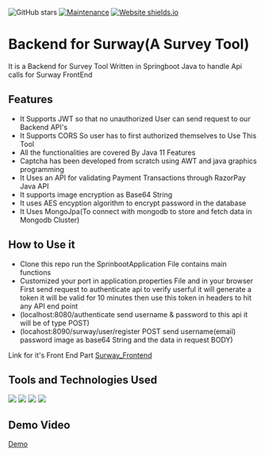 ![GitHub stars](https://img.shields.io/github/stars/saksham2105/surway_backend) 
[![Maintenance](https://img.shields.io/badge/maintained-yes-green.svg)](https://github.com/saksham2105/surway_backend/commits/master)
[![Website shields.io](https://img.shields.io/badge/website-up-yellow)]()

# Backend for Surway(A Survey Tool)

It is a Backend for Survey Tool Written in Springboot Java to handle Api calls for Surway FrontEnd

## Features
* It Supports JWT so that no unauthorized User can send request to our Backend API's
* It Supports CORS So user has to first authorized themselves to Use This Tool
* All the functionalities are covered By Java 11 Features
* Captcha has been developed from scratch using AWT and java graphics programming
* It Uses an API for validating Payment Transactions through RazorPay Java API
* It supports image encryption as Base64 String
* It uses AES encyption algorithm to encrypt password in the database
* It Uses MongoJpa(To connect with mongodb to store and fetch data in Mongodb Cluster)

## How to Use it
* Clone this repo run the SprinbootApplication File contains main functions
* Customized your port in application.properties File and in your browser First send request to authenticate api to verify userful it will generate a token it will be valid for 10 minutes then use this token in headers to hit any API end point
* (localhost:8080/authenticate send username & password to this api it will be of type POST)
* (locahost:8090/surway/user/register POST send username(email) password image as base64 String and the data in request BODY)

Link for it's Front End Part [Surway_Frontend](https://github.com/saksham2105/surway_frontend)

## Tools and Technologies Used 
![](https://img.shields.io/badge/Java-%3C%2F%3E-orange) ![](https://img.shields.io/badge/SpringBoot-%7C-0%2C%2022%2C%20100) ![](https://img.shields.io/badge/JWT-%7C-yellowgreen) ![](https://img.shields.io/badge/MongoJPA-%7C-blue)

## Demo Video
[Demo](https://youtu.be/BA7WiKWd5b8)
